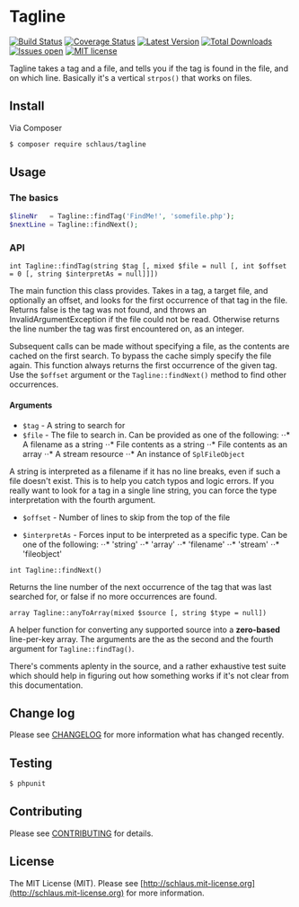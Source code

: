 # Tagline

[![Build Status](https://img.shields.io/travis/schlaus/Tagline.svg?style=flat-square)](https://travis-ci.org/schlaus/Tagline)
[![Coverage Status](https://img.shields.io/coveralls/schlaus/Tagline/master.svg?style=flat-square)](https://coveralls.io/r/schlaus/Tagline?branch=master)
[![Latest Version](https://img.shields.io/github/release/schlaus/Tagline.svg?style=flat-square)](https://packagist.org/packages/schlaus/tagline)
[![Total Downloads](https://img.shields.io/packagist/dt/schlaus/Tagline.svg?style=flat-square)](https://packagist.org/packages/schlaus/tagline)
[![Issues open](https://img.shields.io/github/issues/schlaus/Tagline.svg?style=flat-square)](https://github.com/schlaus/Tagline/issues)
[![MIT license](https://img.shields.io/badge/license-MIT-blue.svg?style=flat-square)](http://schlaus.mit-license.org)

Tagline takes a tag and a file, and tells you if the tag is found in the file, and on which line. Basically it's a vertical `strpos()` that works on files.

## Install

Via Composer

```bash
$ composer require schlaus/tagline
```

## Usage

### The basics
```php
$lineNr   = Tagline::findTag('FindMe!', 'somefile.php');
$nextLine = Tagline::findNext();
```

### API

`int Tagline::findTag(string $tag [, mixed $file = null [, int $offset = 0 [, string $interpretAs = null]]])`

The main function this class provides. Takes in a tag, a target file, and optionally an offset, and looks for the first occurrence of that tag in the file. Returns false is the tag was not found, and throws an InvalidArgumentException if the file could not be read. Otherwise returns the line number the tag was first encountered on, as an integer.

Subsequent calls can be made without specifying a file, as the contents are cached on the first search. To bypass the cache simply specify the file again. This function always returns the first occurrence of the given tag. Use the `$offset` argument or the `Tagline::findNext()` method to find other occurrences. 

#### Arguments
* `$tag` - A string to search for
* `$file` - The file to search in. Can be provided as one of the following:
⋅⋅* A filename as a string
⋅⋅* File contents as a string
⋅⋅* File contents as an array
⋅⋅* A stream resource
⋅⋅* An instance of `SplFileObject`

A string is interpreted as a filename if it has no line breaks, even if such a file doesn't exist. This is to help you catch typos and logic errors. If you really want to look for a tag in a single line string, you can force the type interpretation with the fourth argument.  

* `$offset` - Number of lines to skip from the top of the file

* `$interpretAs` - Forces input to be interpreted as a specific type. Can be one of the following:
⋅⋅* 'string'
⋅⋅* 'array'
⋅⋅* 'filename'
⋅⋅* 'stream'
⋅⋅* 'fileobject'


`int Tagline::findNext()`

Returns the line number of the next occurrence of the tag that was last searched for, or false if no more occurrences are found.


`array Tagline::anyToArray(mixed $source [, string $type = null])`

A helper function for converting any supported source into a **zero-based** line-per-key array. The arguments are the as the second and the fourth argument for `Tagline::findTag()`.


There's comments aplenty in the source, and a rather exhaustive test suite which should help in figuring out how something works if it's not clear from this documentation.

## Change log

Please see [CHANGELOG](CHANGELOG.md) for more information what has changed recently.

## Testing

```bash
$ phpunit
```

## Contributing

Please see [CONTRIBUTING](CONTRIBUTING.md) for details.

## License

The MIT License (MIT). Please see [http://schlaus.mit-license.org](http://schlaus.mit-license.org) for more information.
